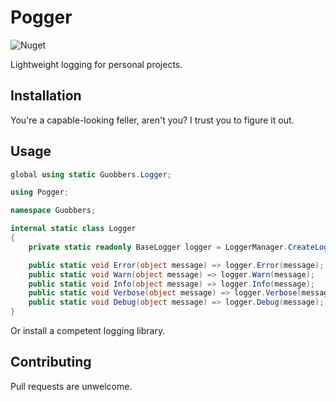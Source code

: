 # Pogger

![Nuget](https://img.shields.io/nuget/v/Pogger)

Lightweight logging for personal projects.

## Installation

You're a capable-looking feller, aren't you? I trust you to figure it out.

## Usage

```cs
global using static Guobbers.Logger;

using Pogger;

namespace Guobbers;

internal static class Logger
{
    private static readonly BaseLogger logger = LoggerManager.CreateLogger("Guobbers");

    public static void Error(object message) => logger.Error(message);
    public static void Warn(object message) => logger.Warn(message);
    public static void Info(object message) => logger.Info(message);
    public static void Verbose(object message) => logger.Verbose(message);
    public static void Debug(object message) => logger.Debug(message);
}
```

Or install a competent logging library.

## Contributing

Pull requests are unwelcome.